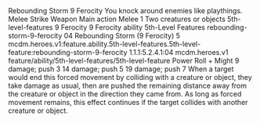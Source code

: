 <ability>
  <name>Rebounding Storm</name>
  <cost>9 Ferocity</cost>
  <flavor>You knock around enemies like playthings.</flavor>
  <keywords>
    <keyword>Melee</keyword>
    <keyword>Strike</keyword>
    <keyword>Weapon</keyword>
  </keywords>
  <type>Main action</type>
  <distance>Melee 1</distance>
  <target>Two creatures or objects</target>
  <metadata>
    <class>5th-level-features</class>
    <cost>9 Ferocity</cost>
    <cost_amount>9</cost_amount>
    <cost_resource>Ferocity</cost_resource>
    <feature_type>ability</feature_type>
    <file_dpath>5th-Level Features</file_dpath>
    <item_id>rebounding-storm-9-ferocity</item_id>
    <item_index>04</item_index>
    <item_name>Rebounding Storm (9 Ferocity)</item_name>
    <level>5</level>
    <scc>mcdm.heroes.v1:feature.ability.5th-level-features.5th-level-feature:rebounding-storm-9-ferocity</scc>
    <scdc>1.1.1:5.2.4.1:04</scdc>
    <source>mcdm.heroes.v1</source>
    <type>feature/ability/5th-level-features/5th-level-feature</type>
  </metadata>
  <effects>
    <effect type="roll">
      <roll>Power Roll + Might</roll>
      <t1>9 damage; push 3</t1>
      <t2>14 damage; push 5</t2>
      <t3>19 damage; push 7</t3>
    </effect>
    <effect type="mundane">When a target would end this forced movement by colliding with a creature or object, they take damage as usual, then are pushed the remaining distance away from the creature or object in the direction they came from. As long as forced movement remains, this effect continues if the target collides with another creature or object.</effect>
  </effects>
</ability>
